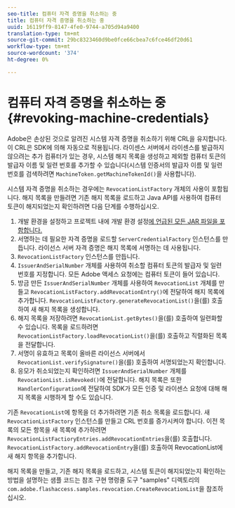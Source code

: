 ```yaml
---
seo-title: 컴퓨터 자격 증명을 취소하는 중
title: 컴퓨터 자격 증명을 취소하는 중
uuid: 16119ff9-8147-4fe0-9744-a705d94a9400
translation-type: tm+mt
source-git-commit: 29bc8323460d9be0fce66cbea7c6fce46df20d61
workflow-type: tm+mt
source-wordcount: '374'
ht-degree: 0%

---
```



# 컴퓨터 자격 증명을 취소하는 중{#revoking-machine-credentials}

Adobe은 손상된 것으로 알려진 시스템 자격 증명을 취소하기 위해 CRL을 유지합니다. 이 CRL은 SDK에 의해 자동으로 적용됩니다. 라이센스 서버에서 라이센스를 발급하지 않으려는 추가 컴퓨터가 있는 경우, 시스템 해지 목록을 생성하고 제외할 컴퓨터 토큰의 발급자 이름 및 일련 번호를 추가할 수 있습니다(시스템 인증서의 발급자 이름 및 일련 번호를 검색하려면 `MachineToken.getMachineTokenId()`을 사용합니다).

시스템 자격 증명을 취소하는 경우에는 `RevocationListFactory` 개체의 사용이 포함됩니다. 해지 목록을 만들려면 기존 해지 목록을 로드하고 Java API를 사용하여 컴퓨터 토큰이 해지되었는지 확인하려면 다음 단계를 수행하십시오.

1. 개발 환경을 설정하고 프로젝트 내에 개발 환경 설정[에 언급된 모든 JAR 파일을 포함합니다.](../../aaxs-protecting-content/content-setting-up-the-sdk/content-setting-up-the-dev-env.md)
1. 서명하는 데 필요한 자격 증명을 로드할 `ServerCredentialFactory` 인스턴스를 만듭니다. 라이선스 서버 자격 증명은 해지 목록에 서명하는 데 사용됩니다.
1. `RevocationListFactory` 인스턴스를 만듭니다.
1. `IssuerAndSerialNumber` 개체를 사용하여 취소할 컴퓨터 토큰의 발급자 및 일련 번호를 지정합니다. 모든 Adobe 액세스 요청에는 컴퓨터 토큰이 들어 있습니다.
1. 방금 만든 `IssuerAndSerialNumber` 개체를 사용하여 `RevocationList` 개체를 만들고 `RevocationListFactory.addRevocationEntry()`에 전달하여 해지 목록에 추가합니다. `RevocationListFactory.generateRevocationList()`을(를) 호출하여 새 해지 목록을 생성합니다.
1. 해지 목록을 저장하려면 `RevocationList.getBytes()`을(를) 호출하여 일련화할 수 있습니다. 목록을 로드하려면 `RevocationListFactory.loadRevocationList()`을(를) 호출하고 직렬화된 목록을 전달합니다.
1. 서명이 유효하고 목록이 올바른 라이선스 서버에서 `RevocationList.verifySignature()`을(를) 호출하여 서명되었는지 확인합니다.
1. 응모가 취소되었는지 확인하려면 `IssuerAndSerialNumber` 개체를 `RevocationList.isRevoked()`에 전달합니다. 해지 목록은 또한 `HandlerConfiguration`에 전달하여 SDK가 모든 인증 및 라이센스 요청에 대해 해지 목록을 시행하게 할 수도 있습니다.

기존 `RevocationList`에 항목을 더 추가하려면 기존 취소 목록을 로드합니다. 새 `RevocationListFactory` 인스턴스를 만들고 CRL 번호를 증가시켜야 합니다. 이전 목록의 모든 항목을 새 목록에 추가하려면 `RevocationListFactioryEntries.addRevocationEntries`을(를) 호출합니다. `RevocationListFactory.addRevocationEntry`을(를) 호출하여 RevocationList에 새 해지 항목을 추가합니다.

해지 목록을 만들고, 기존 해지 목록을 로드하고, 시스템 토큰이 해지되었는지 확인하는 방법을 설명하는 샘플 코드는 참조 구현 명령줄 도구 &quot;samples&quot; 디렉토리의 `com.adobe.flashaccess.samples.revocation.CreateRevocationList`을 참조하십시오.
